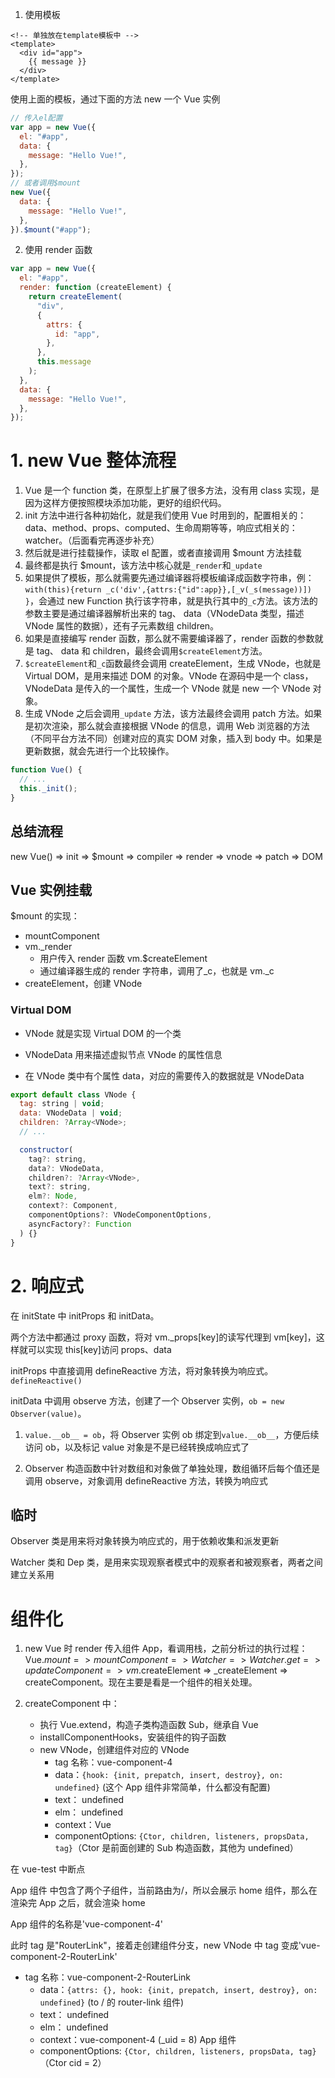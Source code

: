 1. 使用模板

```vue
<!-- 单独放在template模板中 -->
<template>
  <div id="app">
    {{ message }}
  </div>
</template>
```

使用上面的模板，通过下面的方法 new 一个 Vue 实例

```js
// 传入el配置
var app = new Vue({
  el: "#app",
  data: {
    message: "Hello Vue!",
  },
});
// 或者调用$mount
new Vue({
  data: {
    message: "Hello Vue!",
  },
}).$mount("#app");
```

2. 使用 render 函数

```js
var app = new Vue({
  el: "#app",
  render: function (createElement) {
    return createElement(
      "div",
      {
        attrs: {
          id: "app",
        },
      },
      this.message
    );
  },
  data: {
    message: "Hello Vue!",
  },
});
```

# 1. new Vue 整体流程

1. Vue 是一个 function 类，在原型上扩展了很多方法，没有用 class 实现，是因为这样方便按照模块添加功能，更好的组织代码。
2. init 方法中进行各种初始化，就是我们使用 Vue 时用到的，配置相关的：data、method、props、computed、生命周期等等，响应式相关的：watcher。（后面看完再逐步补充）
3. 然后就是进行挂载操作，读取 el 配置，或者直接调用 $mount 方法挂载
4. 最终都是执行 $mount，该方法中核心就是`_render`和`_update`
5. 如果提供了模板，那么就需要先通过编译器将模板编译成函数字符串，例：`with(this){return _c('div',{attrs:{"id":app}},[_v(_s(message))]) }`，会通过 new Function 执行该字符串，就是执行其中的`_c`方法。该方法的参数主要是通过编译器解析出来的 tag、 data（VNodeData 类型，描述 VNode 属性的数据），还有子元素数组 children。
6. 如果是直接编写 render 函数，那么就不需要编译器了，render 函数的参数就是 tag、 data 和 children，最终会调用`$createElement`方法。
7. `$createElement`和`_c`函数最终会调用 createElement，生成 VNode，也就是 Virtual DOM，是用来描述 DOM 的对象。VNode 在源码中是一个 class，VNodeData 是传入的一个属性，生成一个 VNode 就是 new 一个 VNode 对象。
8. 生成 VNode 之后会调用`_update` 方法，该方法最终会调用 patch 方法。如果是初次渲染，那么就会直接根据 VNode 的信息，调用 Web 浏览器的方法（不同平台方法不同）创建对应的真实 DOM 对象，插入到 body 中。如果是更新数据，就会先进行一个比较操作。

```js
function Vue() {
  // ...
  this._init();
}
```

## 总结流程

new Vue() => init => $mount => compiler => render => vnode => patch => DOM

## Vue 实例挂载

$mount 的实现：

- mountComponent
- vm.\_render
  - 用户传入 render 函数 vm.$createElement
  - 通过编译器生成的 render 字符串，调用了\_c，也就是 vm.\_c
- createElement，创建 VNode

### Virtual DOM

- VNode 就是实现 Virtual DOM 的一个类
- VNodeData 用来描述虚拟节点 VNode 的属性信息

- 在 VNode 类中有个属性 data，对应的需要传入的数据就是 VNodeData

```js
export default class VNode {
  tag: string | void;
  data: VNodeData | void;
  children: ?Array<VNode>;
  // ...

  constructor(
    tag?: string,
    data?: VNodeData,
    children?: ?Array<VNode>,
    text?: string,
    elm?: Node,
    context?: Component,
    componentOptions?: VNodeComponentOptions,
    asyncFactory?: Function
  ) {}
}
```

# 2. 响应式

在 initState 中 initProps 和 initData。

两个方法中都通过 proxy 函数，将对 vm.\_props[key]的读写代理到 vm[key]，这样就可以实现 this[key]访问 props、data

initProps 中直接调用 defineReactive 方法，将对象转换为响应式。`defineReactive()`

initData 中调用 observe 方法，创建了一个 Observer 实例，`ob = new Observer(value)`。

1. `value.__ob__ = ob`，将 Observer 实例 ob 绑定到`value.__ob__`，方便后续访问 ob，以及标记 value 对象是不是已经转换成响应式了

2. Observer 构造函数中针对数组和对象做了单独处理，数组循环后每个值还是调用 observe，对象调用 defineReactive 方法，转换为响应式

## 临时

Observer 类是用来将对象转换为响应式的，用于依赖收集和派发更新

Watcher 类和 Dep 类，是用来实现观察者模式中的观察者和被观察者，两者之间建立关系用

# 组件化

1. new Vue 时 render 传入组件 App，看调用栈，之前分析过的执行过程：Vue.$mount => mountComponent => Watcher => Watcher.get => updateComponent => vm.$createElement => \_createElement => createComponent。现在主要是看是一个组件的相关处理。

2. createComponent 中：
   - 执行 Vue.extend，构造子类构造函数 Sub，继承自 Vue
   - installComponentHooks，安装组件的钩子函数
   - new VNode，创建组件对应的 VNode
     - tag 名称：vue-component-4
     - data：`{hook: {init, prepatch, insert, destroy}, on: undefined}` (这个 App 组件非常简单，什么都没有配置)
     - text： undefined
     - elm： undefined
     - context：Vue
     - componentOptions: `{Ctor, children, listeners, propsData, tag}`（Ctor 是前面创建的 Sub 构造函数，其他为 undefined）

在 vue-test 中断点

App 组件 中包含了两个子组件，当前路由为/，所以会展示 home 组件，那么在渲染完 App 之后，就会渲染 home

App 组件的名称是'vue-component-4'

此时 tag 是"RouterLink"，接着走创建组件分支，new VNode 中 tag 变成'vue-component-2-RouterLink'

- tag 名称：vue-component-2-RouterLink
  - data：`{attrs: {}, hook: {init, prepatch, insert, destroy}, on: undefined}` (to / 的 router-link 组件)
  - text： undefined
  - elm： undefined
  - context：vue-component-4 (\_uid = 8) App 组件
  - componentOptions: `{Ctor, children, listeners, propsData, tag}`（Ctor cid = 2）
